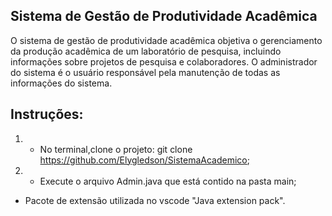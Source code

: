 ## Sistema de Gestão de Produtividade Acadêmica

O sistema de gestão de produtividade acadêmica objetiva o gerenciamento da produção
acadêmica de um laboratório de pesquisa, incluindo informações sobre projetos de pesquisa e
colaboradores. O administrador do sistema é o usuário responsável pela manutenção de todas
as informações do sistema. 

## Instruções:

1. * No terminal,clone o projeto: git clone https://github.com/Elygledson/SistemaAcademico;
2. * Execute o arquivo Admin.java que está contido na pasta main;

* Pacote de extensão utilizada no vscode "Java extension pack".


